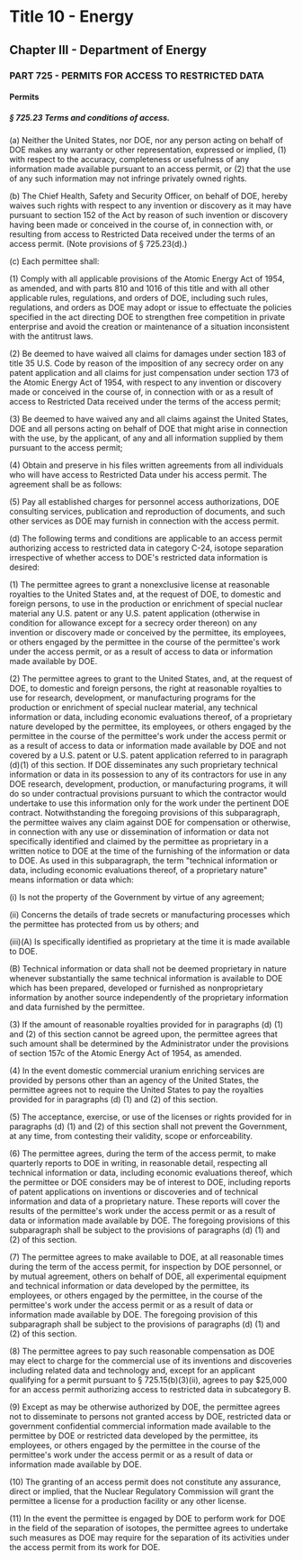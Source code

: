 
# Title 10 - Energy
## Chapter III - Department of Energy
### PART 725 - PERMITS FOR ACCESS TO RESTRICTED DATA
#### Permits
##### § 725.23 Terms and conditions of access.

(a) Neither the United States, nor DOE, nor any person acting on behalf of DOE makes any warranty or other representation, expressed or implied, (1) with respect to the accuracy, completeness or usefulness of any information made available pursuant to an access permit, or (2) that the use of any such information may not infringe privately owned rights.

(b) The Chief Health, Safety and Security Officer, on behalf of DOE, hereby waives such rights with respect to any invention or discovery as it may have pursuant to section 152 of the Act by reason of such invention or discovery having been made or conceived in the course of, in connection with, or resulting from access to Restricted Data received under the terms of an access permit. (Note provisions of § 725.23(d).)

(c) Each permittee shall:

(1) Comply with all applicable provisions of the Atomic Energy Act of 1954, as amended, and with parts 810 and 1016 of this title and with all other applicable rules, regulations, and orders of DOE, including such rules, regulations, and orders as DOE may adopt or issue to effectuate the policies specified in the act directing DOE to strengthen free competition in private enterprise and avoid the creation or maintenance of a situation inconsistent with the antitrust laws.

(2) Be deemed to have waived all claims for damages under section 183 of title 35 U.S. Code by reason of the imposition of any secrecy order on any patent application and all claims for just compensation under section 173 of the Atomic Energy Act of 1954, with respect to any invention or discovery made or conceived in the course of, in connection with or as a result of access to Restricted Data received under the terms of the access permit;

(3) Be deemed to have waived any and all claims against the United States, DOE and all persons acting on behalf of DOE that might arise in connection with the use, by the applicant, of any and all information supplied by them pursuant to the access permit;

(4) Obtain and preserve in his files written agreements from all individuals who will have access to Restricted Data under his access permit. The agreement shall be as follows:

(5) Pay all established charges for personnel access authorizations, DOE consulting services, publication and reproduction of documents, and such other services as DOE may furnish in connection with the access permit.

(d) The following terms and conditions are applicable to an access permit authorizing access to restricted data in category C-24, isotope separation irrespective of whether access to DOE's restricted data information is desired:

(1) The permittee agrees to grant a nonexclusive license at reasonable royalties to the United States and, at the request of DOE, to domestic and foreign persons, to use in the production or enrichment of special nuclear material any U.S. patent or any U.S. patent application (otherwise in condition for allowance except for a secrecy order thereon) on any invention or discovery made or conceived by the permittee, its employees, or others engaged by the permittee in the course of the permittee's work under the access permit, or as a result of access to data or information made available by DOE.

(2) The permittee agrees to grant to the United States, and, at the request of DOE, to domestic and foreign persons, the right at reasonable royalties to use for research, development, or manufacturing programs for the production or enrichment of special nuclear material, any technical information or data, including economic evaluations thereof, of a proprietary nature developed by the permittee, its employees, or others engaged by the permittee in the course of the permittee's work under the access permit or as a result of access to data or information made available by DOE and not covered by a U.S. patent or U.S. patent application referred to in paragraph (d)(1) of this section. If DOE disseminates any such proprietary technical information or data in its possession to any of its contractors for use in any DOE research, development, production, or manufacturing programs, it will do so under contractual provisions pursuant to which the contractor would undertake to use this information only for the work under the pertinent DOE contract. Notwithstanding the foregoing provisions of this subparagraph, the permittee waives any claim against DOE for compensation or otherwise, in connection with any use or dissemination of information or data not specifically identified and claimed by the permittee as proprietary in a written notice to DOE at the time of the furnishing of the information or data to DOE. As used in this subparagraph, the term "technical information or data, including economic evaluations thereof, of a proprietary nature" means information or data which:

(i) Is not the property of the Government by virtue of any agreement;

(ii) Concerns the details of trade secrets or manufacturing processes which the permittee has protected from us by others; and

(iii)(A) Is specifically identified as proprietary at the time it is made available to DOE.

(B) Technical information or data shall not be deemed proprietary in nature whenever substantially the same technical information is available to DOE which has been prepared, developed or furnished as nonproprietary information by another source independently of the proprietary information and data furnished by the permittee.

(3) If the amount of reasonable royalties provided for in paragraphs (d) (1) and (2) of this section cannot be agreed upon, the permittee agrees that such amount shall be determined by the Administrator under the provisions of section 157c of the Atomic Energy Act of 1954, as amended.

(4) In the event domestic commercial uranium enriching services are provided by persons other than an agency of the United States, the permittee agrees not to require the United States to pay the royalties provided for in paragraphs (d) (1) and (2) of this section.

(5) The acceptance, exercise, or use of the licenses or rights provided for in paragraphs (d) (1) and (2) of this section shall not prevent the Government, at any time, from contesting their validity, scope or enforceability.

(6) The permittee agrees, during the term of the access permit, to make quarterly reports to DOE in writing, in reasonable detail, respecting all technical information or data, including economic evaluations thereof, which the permittee or DOE considers may be of interest to DOE, including reports of patent applications on inventions or discoveries and of technical information and data of a proprietary nature. These reports will cover the results of the permittee's work under the access permit or as a result of data or information made available by DOE. The foregoing provisions of this subparagraph shall be subject to the provisions of paragraphs (d) (1) and (2) of this section.

(7) The permittee agrees to make available to DOE, at all reasonable times during the term of the access permit, for inspection by DOE personnel, or by mutual agreement, others on behalf of DOE, all experimental equipment and technical information or data developed by the permittee, its employees, or others engaged by the permittee, in the course of the permittee's work under the access permit or as a result of data or information made available by DOE. The foregoing provision of this subparagraph shall be subject to the provisions of paragraphs (d) (1) and (2) of this section.

(8) The permittee agrees to pay such reasonable compensation as DOE may elect to charge for the commercial use of its inventions and discoveries including related data and technology and, except for an applicant qualifying for a permit pursuant to § 725.15(b)(3)(ii), agrees to pay $25,000 for an access permit authorizing access to restricted data in subcategory B.

(9) Except as may be otherwise authorized by DOE, the permittee agrees not to disseminate to persons not granted access by DOE, restricted data or government confidential commercial information made available to the permittee by DOE or restricted data developed by the permittee, its employees, or others engaged by the permittee in the course of the permittee's work under the access permit or as a result of data or information made available by DOE.

(10) The granting of an access permit does not constitute any assurance, direct or implied, that the Nuclear Regulatory Commission will grant the permittee a license for a production facility or any other license.

(11) In the event the permittee is engaged by DOE to perform work for DOE in the field of the separation of isotopes, the permittee agrees to undertake such measures as DOE may require for the separation of its activities under the access permit from its work for DOE.
